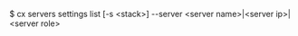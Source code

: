 <!-- layout:code post: servers_usage -->


$ cx servers settings list [-s &lt;stack&gt;] --server &lt;server name&gt;|&lt;server ip&gt;|&lt;server role&gt;
